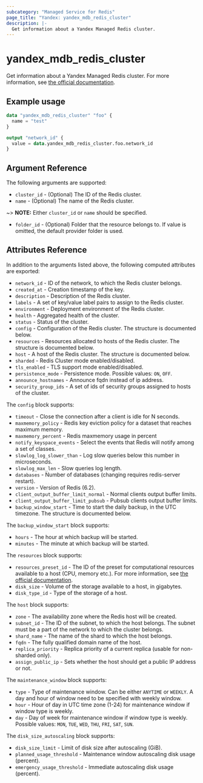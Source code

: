 ```yaml
---
subcategory: "Managed Service for Redis"
page_title: "Yandex: yandex_mdb_redis_cluster"
description: |-
  Get information about a Yandex Managed Redis cluster.
---
```



# yandex_mdb_redis_cluster




Get information about a Yandex Managed Redis cluster. For more information, see [the official documentation](https://cloud.yandex.com/docs/managed-redis/concepts).

## Example usage

```terraform
data "yandex_mdb_redis_cluster" "foo" {
  name = "test"
}

output "network_id" {
  value = data.yandex_mdb_redis_cluster.foo.network_id
}
```

## Argument Reference

The following arguments are supported:

* `cluster_id` - (Optional) The ID of the Redis cluster.
* `name` - (Optional) The name of the Redis cluster.

~> **NOTE:** Either `cluster_id` or `name` should be specified.

* `folder_id` - (Optional) Folder that the resource belongs to. If value is omitted, the default provider folder is used.

## Attributes Reference

In addition to the arguments listed above, the following computed attributes are exported:

* `network_id` - ID of the network, to which the Redis cluster belongs.
* `created_at` - Creation timestamp of the key.
* `description` - Description of the Redis cluster.
* `labels` - A set of key/value label pairs to assign to the Redis cluster.
* `environment` - Deployment environment of the Redis cluster.
* `health` - Aggregated health of the cluster.
* `status` - Status of the cluster.
* `config` - Configuration of the Redis cluster. The structure is documented below.
* `resources` - Resources allocated to hosts of the Redis cluster. The structure is documented below.
* `host` - A host of the Redis cluster. The structure is documented below.
* `sharded` - Redis Cluster mode enabled/disabled.
* `tls_enabled` - TLS support mode enabled/disabled.
* `persistence_mode` - Persistence mode. Possible values: `ON`, `OFF`.
* `announce_hostnames` - Announce fqdn instead of ip address.
* `security_group_ids` - A set of ids of security groups assigned to hosts of the cluster.

The `config` block supports:

* `timeout` - Close the connection after a client is idle for N seconds.
* `maxmemory_policy` - Redis key eviction policy for a dataset that reaches maximum memory.
* `maxmemory_percent` - Redis maxmemory usage in percent
* `notify_keyspace_events` - Select the events that Redis will notify among a set of classes.
* `slowlog_log_slower_than` - Log slow queries below this number in microseconds.
* `slowlog_max_len` - Slow queries log length.
* `databases` - Number of databases (changing requires redis-server restart).
* `version` - Version of Redis (6.2).
* `client_output_buffer_limit_normal` - Normal clients output buffer limits.
* `client_output_buffer_limit_pubsub` - Pubsub clients output buffer limits.
* `backup_window_start` - Time to start the daily backup, in the UTC timezone. The structure is documented below.

The `backup_window_start` block supports:

* `hours` - The hour at which backup will be started.
* `minutes` - The minute at which backup will be started.

The `resources` block supports:

* `resources_preset_id` - The ID of the preset for computational resources available to a host (CPU, memory etc.). For more information, see [the official documentation](https://cloud.yandex.com/docs/managed-redis/concepts/instance-types).
* `disk_size` - Volume of the storage available to a host, in gigabytes.
* `disk_type_id` - Type of the storage of a host.

The `host` block supports:

* `zone` - The availability zone where the Redis host will be created.
* `subnet_id` - The ID of the subnet, to which the host belongs. The subnet must be a part of the network to which the cluster belongs.
* `shard_name` - The name of the shard to which the host belongs.
* `fqdn` - The fully qualified domain name of the host.
* `replica_priority` - Replica priority of a current replica (usable for non-sharded only).
* `assign_public_ip` - Sets whether the host should get a public IP address or not.

The `maintenance_window` block supports:

* `type` - Type of maintenance window. Can be either `ANYTIME` or `WEEKLY`. A day and hour of window need to be specified with weekly window.
* `hour` - Hour of day in UTC time zone (1-24) for maintenance window if window type is weekly.
* `day` - Day of week for maintenance window if window type is weekly. Possible values: `MON`, `TUE`, `WED`, `THU`, `FRI`, `SAT`, `SUN`.

The `disk_size_autoscaling` block supports:

* `disk_size_limit` - Limit of disk size after autoscaling (GiB).
* `planned_usage_threshold` - Maintenance window autoscaling disk usage (percent).
* `emergency_usage_threshold` - Immediate autoscaling disk usage (percent).
